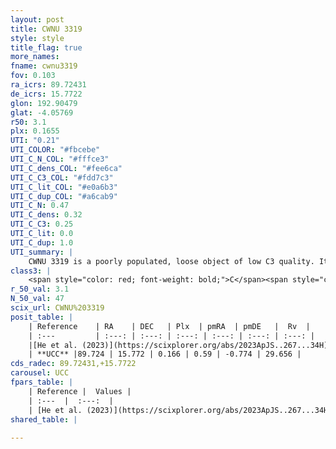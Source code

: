 ```yaml
---
layout: post
title: CWNU 3319
style: style
title_flag: true
more_names: 
fname: cwnu3319
fov: 0.103
ra_icrs: 89.72431
de_icrs: 15.7722
glon: 192.90479
glat: -4.05769
r50: 3.1
plx: 0.1655
UTI: "0.21"
UTI_COLOR: "#fbcebe"
UTI_C_N_COL: "#fffce3"
UTI_C_dens_COL: "#fee6ca"
UTI_C_C3_COL: "#fdd7c3"
UTI_C_lit_COL: "#e0a6b3"
UTI_C_dup_COL: "#a6cab9"
UTI_C_N: 0.47
UTI_C_dens: 0.32
UTI_C_C3: 0.25
UTI_C_lit: 0.0
UTI_C_dup: 1.0
UTI_summary: |
    CWNU 3319 is a poorly populated, loose object of low C3 quality. It was recently reported in the literature.
class3: |
    <span style="color: red; font-weight: bold;">C</span><span style="color: red; font-weight: bold;">C</span>
r_50_val: 3.1
N_50_val: 47
scix_url: CWNU%203319
posit_table: |
    | Reference    | RA    | DEC   | Plx  | pmRA  | pmDE   |  Rv  |
    | :---         | :---: | :---: | :---: | :---: | :---: | :---: |
    |[He et al. (2023)](https://scixplorer.org/abs/2023ApJS..267...34H) | 89.73 | 15.78 | 0.139 | 0.576 | -0.785 | 29.66 |
    | **UCC** |89.724 | 15.772 | 0.166 | 0.59 | -0.774 | 29.656 | 
cds_radec: 89.72431,+15.7722
carousel: UCC
fpars_table: |
    | Reference |  Values |
    | :---  |  :---:  |
    | [He et al. (2023)](https://scixplorer.org/abs/2023ApJS..267...34H) | `A0=1.4, m-M=13.2, logA=9.2` |
shared_table: |
    
---
```

